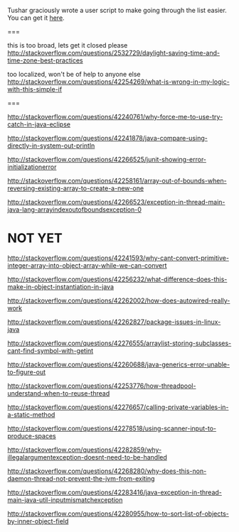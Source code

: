 Tushar graciously wrote a user script to make going through the list easier. You can get it [here](https://github.com/tusharjadhav219/Userscript-for-delete-candidates).

===

this is too broad, lets get it closed please http://stackoverflow.com/questions/2532729/daylight-saving-time-and-time-zone-best-practices

too localized, won't be of help to anyone else http://stackoverflow.com/questions/42254269/what-is-wrong-in-my-logic-with-this-simple-if

===

http://stackoverflow.com/questions/42240761/why-force-me-to-use-try-catch-in-java-eclipse

http://stackoverflow.com/questions/42241878/java-compare-using-directly-in-system-out-println

http://stackoverflow.com/questions/42266525/junit-showing-error-initializationerror

http://stackoverflow.com/questions/42258161/array-out-of-bounds-when-reversing-existing-array-to-create-a-new-one

http://stackoverflow.com/questions/42266523/exception-in-thread-main-java-lang-arrayindexoutofboundsexception-0

NOT YET
=====

http://stackoverflow.com/questions/42241593/why-cant-convert-primitive-integer-array-into-object-array-while-we-can-convert

http://stackoverflow.com/questions/42256232/what-difference-does-this-make-in-object-instantiation-in-java

http://stackoverflow.com/questions/42262002/how-does-autowired-really-work

http://stackoverflow.com/questions/42262827/package-issues-in-linux-java

http://stackoverflow.com/questions/42276555/arraylist-storing-subclasses-cant-find-symbol-with-getint

http://stackoverflow.com/questions/42260688/java-generics-error-unable-to-figure-out

http://stackoverflow.com/questions/42253776/how-threadpool-understand-when-to-reuse-thread

http://stackoverflow.com/questions/42276657/calling-private-variables-in-a-static-method

http://stackoverflow.com/questions/42278518/using-scanner-input-to-produce-spaces

http://stackoverflow.com/questions/42282859/why-illegalargumentexception-doesnt-need-to-be-handled

http://stackoverflow.com/questions/42268280/why-does-this-non-daemon-thread-not-prevent-the-jvm-from-exiting

http://stackoverflow.com/questions/42283416/java-exception-in-thread-main-java-util-inputmismatchexception

http://stackoverflow.com/questions/42280955/how-to-sort-list-of-objects-by-inner-object-field